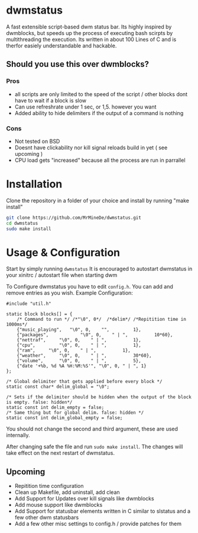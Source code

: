 # dwmstatus
A fast extensible script-based dwm status bar.
Its highly inspired by dwmblocks, but speeds up the process of executing
bash scirpts by multithreading the execution. Its written in about 100 Lines of C and is therfor
easiely understandable and hackable.

## Should you use this over dwmblocks?
### Pros
- all scripts are only limited to the speed of the script / other blocks dont have to wait if a block is slow
- Can use refreshrate under 1 sec, or 1,5. however you want
- Added ability to hide delimiters if the output of a command is nothing
### Cons
- Not tested on BSD
- Doesnt have clickability nor kill signal reloads build in yet ( see upcoming )
- CPU load gets "increased" because all the process are run in parrallel

# Installation
Clone the repository in a folder of your choice and install by running "make install"

```bash
git clone https://github.com/MrMineDe/dwmstatus.git
cd dwmstatus
sudo make install
```
# Usage & Configuration
Start by simply running `dwmstatus`
It is encouraged to autostart dwmstatus in your xinitrc / autostart file when starting dwm

To Configure dwmstatus you have to edit `config.h`. You can add and remove entries as you wish.
Example Configuration:
```
#include "util.h"

static block blocks[] = {
	/* Command to run */ /*"\0", 0*/  /*delim*/	/*Repitition time in 1000ms*/
	{"music_playing",	"\0", 0,	"",	        1},
	{"packages",	        "\0", 0,	" | ",	        10*60},
	{"nettraf",		"\0", 0,	" | ",	        1},
	{"cpu",	        "\0", 0,	" | ",	        1},
	{"ram",		"\0", 0,	" | ",	        1},
	{"weather",		"\0", 0,	" | ",	        30*60},
	{"volume",		"\0", 0,	" | ",	        5},
	{"date '+%b, %d %A %H:%M:%S'", "\0", 0,	" | ", 1}
};

/* Global delimiter that gets applied before every block */
static const char* delim_global = "\0";

/* Sets if the delimiter should be hidden when the output of the block is empty. false: hidden*/
static const int delim_empty = false;
/* Same thing but for global delim. false: hidden */
static const int delim_global_empty = false;

```
You should not change the second and third argument, these are used internally.

After changing safe the file and run `sudo make install`. The changes will take effect on the next restart of dwmstatus.

## Upcoming
- Repitition time configuration
- Clean up Makefile, add uninstall, add clean
- Add Support for Updates over kill signals like dwmblocks
- Add mouse support like dwmblocks
- Add Support for statusbar elements written in C similar to slstatus and a few other dwm statusbars
- Add a few other misc settings to config.h / provide patches for them
